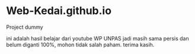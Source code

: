 # Web-Kedai.github.io
Project dummy

ini adalah hasil belajar dari youtube WP UNPAS jadi masih sama persis dan belum diganti 100%, mohon tidak salah paham. terima kasih.
